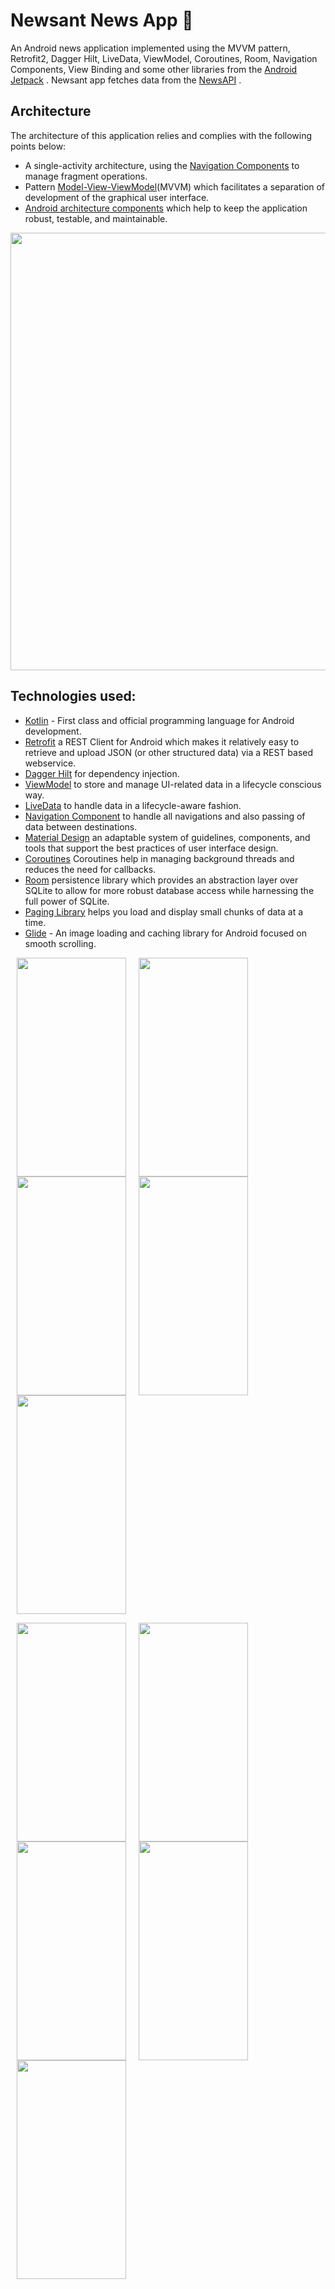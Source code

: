 # Newsant News App 📰
An Android news application implemented using the MVVM pattern, Retrofit2, Dagger Hilt, LiveData, ViewModel, Coroutines, Room, Navigation Components, View Binding and some other libraries from the [Android Jetpack] . Newsant app fetches data from the [NewsAPI] .


## Architecture
The architecture of this application relies and complies with the following points below:
* A single-activity architecture, using the [Navigation Components](https://developer.android.com/guide/navigation) to manage fragment operations.
* Pattern [Model-View-ViewModel](https://en.wikipedia.org/wiki/Model%E2%80%93view%E2%80%93viewmodel)(MVVM) which facilitates a separation of development of the graphical user interface.
* [Android architecture components](https://developer.android.com/topic/libraries/architecture/) which help to keep the application robust, testable, and maintainable.

<p align="center"><a><img src="https://raw.githubusercontent.com/mayokunthefirst/Instant-Weather/master/media/final-architecture.png" width="700"></a></p>

## Technologies used:

* [Kotlin](https://kotlinlang.org/) - First class and official programming language for Android development.
* [Retrofit](https://square.github.io/retrofit/) a REST Client for Android which makes it relatively easy to retrieve and upload JSON (or other structured data) via a REST based webservice.
* [Dagger Hilt](https://dagger.dev/hilt/) for dependency injection.
* [ViewModel](https://developer.android.com/topic/libraries/architecture/viewmodel) to store and manage UI-related data in a lifecycle conscious way.
* [LiveData](https://developer.android.com/topic/libraries/architecture/livedata) to handle data in a lifecycle-aware fashion.
* [Navigation Component](https://developer.android.com/guide/navigation) to handle all navigations and also passing of data between destinations.
* [Material Design](https://m3.material.io/) an adaptable system of guidelines, components, and tools that support the best practices of user interface design.
* [Coroutines](https://kotlinlang.org/docs/reference/coroutines-overview.html) Coroutines help in managing background threads and reduces the need for callbacks.
* [Room](https://developer.android.com/topic/libraries/architecture/room) persistence library which provides an abstraction layer over SQLite to allow for more robust database access while harnessing the full power of SQLite.
* [Paging Library](https://developer.android.com/topic/libraries/architecture/paging/v3-overview) helps you load and display small chunks of data at a time.
* [Glide](https://github.com/bumptech/glide) - An image loading and caching library for Android focused on smooth scrolling.

<img src="https://github.com/mondal-souvik/git-two/assets/100204863/5331f848-11ee-4eee-99d5-41b77a715f1c" height="350" width="175" hspace="10"><img src="https://github.com/mondal-souvik/git-two/assets/100204863/5331f848-11ee-4eee-99d5-41b77a715f1c" height="350" width="175" hspace="10"><img src="https://github.com/mondal-souvik/git-two/assets/100204863/5331f848-11ee-4eee-99d5-41b77a715f1c" height="350" width="175" hspace="10"><img src="https://github.com/mondal-souvik/git-two/assets/100204863/5331f848-11ee-4eee-99d5-41b77a715f1c" height="350" width="175" hspace="10"><img src="https://github.com/mondal-souvik/git-two/assets/100204863/5331f848-11ee-4eee-99d5-41b77a715f1c" height="350" width="175" hspace="10">


<img src="https://github.com/mondal-souvik/git-two/assets/100204863/5331f848-11ee-4eee-99d5-41b77a715f1c" height="350" width="175" hspace="10"><img src="https://github.com/mondal-souvik/git-two/assets/100204863/5331f848-11ee-4eee-99d5-41b77a715f1c" height="350" width="175" hspace="10"><img src="https://github.com/mondal-souvik/git-two/assets/100204863/5331f848-11ee-4eee-99d5-41b77a715f1c" height="350" width="175" hspace="10"><img src="https://github.com/mondal-souvik/git-two/assets/100204863/5331f848-11ee-4eee-99d5-41b77a715f1c" height="350" width="175" hspace="10"><img src="https://github.com/mondal-souvik/git-two/assets/100204863/5331f848-11ee-4eee-99d5-41b77a715f1c" height="350" width="175" hspace="10">











[Android Jetpack]: https://developer.android.com/jetpack
[NewsAPI]: https://newsapi.org/
